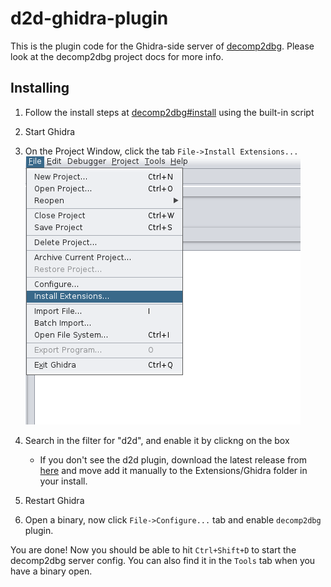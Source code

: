 # d2d-ghidra-plugin
This is the plugin code for the Ghidra-side server of [decomp2dbg](https://github.com/mahaloz/decomp2dbg).
Please look at the decomp2dbg project docs for more info. 

## Installing
1. Follow the install steps at [decomp2dbg#install](https://github.com/mahaloz/decomp2dbg#install) using the built-in script
2. Start Ghidra
3. On the Project Window, click the tab `File->Install Extensions...`
![](./data/readme_0.png)

4. Search in the filter for "d2d", and enable it by clickng on the box
	- If you don't see the d2d plugin, download the latest release from [here](https://github.com/mahaloz/decomp2dbg/releases/latest/download/d2d-ghidra-plugin.zip) and move add it manually to the Extensions/Ghidra folder in your install.

5. Restart Ghidra
6. Open a binary, now click `File->Configure...` tab and enable `decomp2dbg` plugin.

You are done! Now you should be able to hit `Ctrl+Shift+D` to start the decomp2dbg server config. 
You can also find it in the `Tools` tab when you have a binary open.  